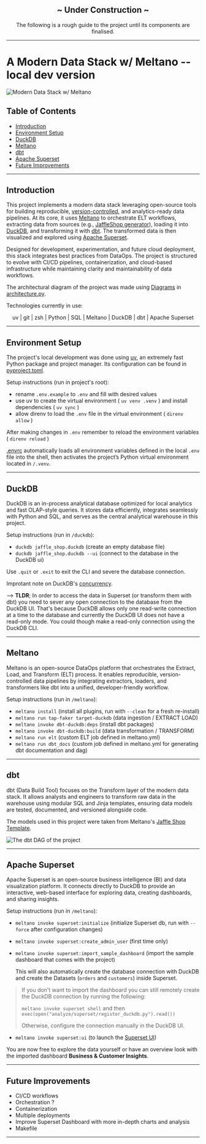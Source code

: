 ## <center> ~ Under Construction ~ </center>

<center> The following is a rough guide to the project until its components are finalised. </center>

---

# A Modern Data Stack w/ Meltano -- local dev version

![Modern Data Stack w/ Meltano](/assets/diagrams/architecture.png "the architecture of the project")

## Table of Contents

- [Introduction](#introduction)
- [Environment Setup](#environment-setup)
- [DuckDB](#duckdb)
- [Meltano](#meltano)
- [dbt](#dbt)
- [Apache Superset](#apache-superset)
- [Future Improvements](#future-improvements)

---

## Introduction

This project implements a modern data stack leveraging open-source tools for building reproducible, [version-controlled](https://github.com/git-guides), and analytics-ready data pipelines. At its core, it uses [Meltano](https://meltano.com) to orchestrate ELT workflows, extracting data from sources (e.g., [JaffleShop generator](https://hub.meltano.com/extractors/tap-jaffle-shop/)), loading it into [DuckDB](https://duckdb.org), and transforming it with [dbt](https://www.getdbt.com/product/what-is-dbt). The transformed data is then visualized and explored using [Apache Superset](https://superset.apache.org).

Designed for development, experimentation, and future cloud deployment, this stack integrates best practices from DataOps. The project is structured to evolve with CI/CD pipelines, containerization, and cloud-based infrastructure while maintaining clarity and maintainability of data workflows.

The architectural diagram of the project was made using [Diagrams](https://diagrams.mingrammer.com) in [architecture.py](assets/architecture.py).

Technologies currently in use:

<center> uv | git | zsh | Python | SQL | Meltano | DuckDB | dbt | Apache Superset </center>

---

## Environment Setup

The project's local development was done using [uv](https://docs.astral.sh/uv/), an extremely fast Python package and project manager. Its configuration can be found in [pyproject.toml](pyproject.toml).

Setup instructions (run in project's root):

- rename `.env.example` to `.env` and fill with desired values
- use uv to create the virtual environment ( `uv venv .venv` ) and install dependencies ( `uv sync` )
- allow direnv to load the `.env` file in the virtual environment ( `direnv allow` )

After making changes in `.env` remember to reload the environment variables ( `direnv reload` )

[.envrc](.envrc) automatically loads all environment variables defined in the local `.env` file into the shell, then activates the project’s Python virtual environment located in `/.venv`.

---

## DuckDB

DuckDB is an in-process analytical database optimized for local analytics and fast OLAP-style queries. It stores data efficiently, integrates seamlessly with Python and SQL, and serves as the central analytical warehouse in this project.

Setup instructions (run in `/duckdb`):

- `duckdb jaffle_shop.duckdb` (create an empty database file)
- `duckdb jaffle_shop.duckdb --ui` (connect to the database in the DuckDB ui)

Use `.quit` or `.exit` to exit the CLI and severe the database connection.

Improtant note on DuckDB's [concurrency](https://duckdb.org/docs/stable/connect/concurrency).

--> **TLDR**; In order to access the data in Superset (or transform them with dbt) you need to sever any open connection to the database from the DuckDB UI. That's because DuckDB allows only one read-write connection at a time to the database and currently the DuckDB UI does not have a read-only mode. You could though make a read-only connection using the DuckDB CLI.

---

## Meltano

Meltano is an open-source DataOps platform that orchestrates the Extract, Load, and Transform (ELT) process. It enables reproducible, version-controlled data pipelines by integrating extractors, loaders, and transformers like dbt into a unified, developer-friendly workflow.

Setup instructions (run in `/meltano`):

- `meltano install` (install all plugins, run with `--clean` for a fresh re-install)
- `meltano run tap-faker target-duckdb` (data ingestion / EXTRACT LOAD)
- `meltano invoke dbt-duckdb:deps` (install dbt packages)
- `meltano invoke dbt-duckdb:build` (data transformation / TRANSFORM)
- `meltano run elt` (custom ELT job defined in meltano.yml)
- `meltano run dbt_docs` (custom job defined in meltano.yml for generating dbt documentation and dag)

---

## dbt

dbt (Data Build Tool) focuses on the Transform layer of the modern data stack. It allows analysts and engineers to transform raw data in the warehouse using modular SQL and Jinja templates, ensuring data models are tested, documented, and versioned alongside code.

The models used in this project were taken from Meltano's [Jaffle Shop Template](https://github.com/meltano/jaffle-shop-template).

![The dbt DAG of the project](/assets/diagrams/dbt_dag.png "dbt DAG of the project")

---

## Apache Superset

Apache Superset is an open-source business intelligence (BI) and data visualization platform. It connects directly to DuckDB to provide an interactive, web-based interface for exploring data, creating dashboards, and sharing insights.

Setup instructions (run in `/meltano`):

- `meltano invoke superset:initialize` (initialize Superset db, run with `--force` after configuration changes)
- `meltano invoke superset:create_admin_user` (first time only)
- `meltano invoke superset:import_sample_dashboard` (import the sample dashboard that comes with the project)

  This will also automatically create the database connection with DuckDB and create the Datasets (`orders` and `customers`) inside Superset.

> If you don't want to import the dashboard you can still remotely create the DuckDB connection by running the following:
>
> `meltano invoke superset shell` and then `exec(open("analyze/superset/register_duckdb.py").read())`
>
> Otherwise, configure the connection manually in the DuckDB UI.

- `meltano invoke superset:ui` (to launch the [Superset UI](http://127.0.0.1:8088/))

You are now free to explore the data yourself or have an overview look with the imported dashboard **Business & Customer Insights**.

---

## Future Improvements

- CI/CD workflows
- Orchestration ?
- Containerization
- Multiple deployments
- Improve Superset Dashboard with more in-depth charts and analysis
- Makefile

---
